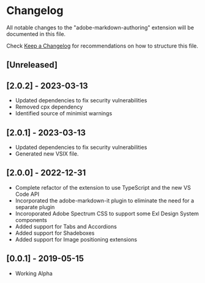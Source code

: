 # Changelog

All notable changes to the "adobe-markdown-authoring" extension will be documented in this file.

Check [Keep a Changelog](http://keepachangelog.com/) for recommendations on how to structure this file.

## [Unreleased]

## [2.0.2] - 2023-03-13

- Updated dependencies to fix security vulnerabilities
- Removed cpx dependency
- Identified source of minimist warnings

## [2.0.1] - 2023-03-13

- Updated dependencies to fix security vulnerabilities
- Generated new VSIX file.

## [2.0.0] - 2022-12-31

- Complete refactor of the extension to use TypeScript and the new VS Code API
- Incorporated the adobe-markdown-it plugin to eliminate the need for a separate plugin
- Incoroporated Adobe Spectrum CSS to support some Exl Design System components
- Added support for Tabs and Accordions
- Added support for Shadeboxes
- Added support for Image positioning extensions

## [0.0.1] - 2019-05-15

- Working Alpha
